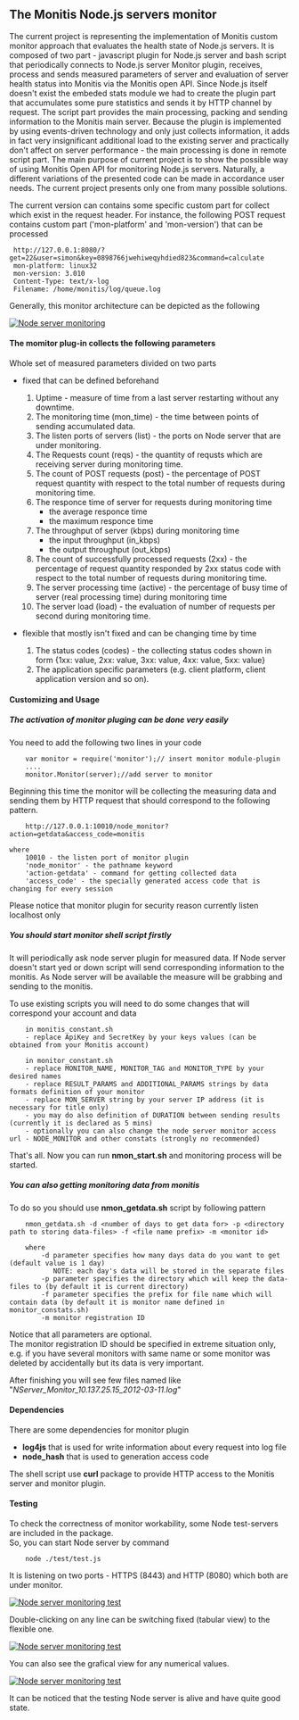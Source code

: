 ## The Monitis Node.js servers monitor

  The current project is representing the implementation of Monitis custom monitor approach that evaluates the health state of Node.js servers. It is composed of two part - javascript plugin for Node.js server and bash script that periodically connects to  Node.js server Monitor plugin, receives, process and sends measured parameters of server and evaluation of server health status into Monitis via the Monitis open API. Since Node.js itself doesn't exist the embeded stats module we had to create the plugin part that accumulates some pure statistics and sends it by HTTP channel by request. The script part provides the main processing, packing and sending information to the Monitis main server. Because the plugin is implemented by using events-driven technology and only just collects information, it adds in fact very insignificant additional load to the existing server and practically don't affect on server performance  - the main processing is done in remote script part.
The main purpose of current project is to show the possible way of using Monitis Open API for monitoring Node.js servers. Naturally, a different variations of the presented code can be made in accordance user needs. The current project presents only one from many possible solutions.

The current version can contains some specific custom part for collect which exist in the request header. For instance, the following POST request contains custom part ('mon-platform' and 'mon-version') that can be processed   

     http://127.0.0.1:8080/?get=22&user=simon&key=0898766jwehiweqyhdied823&command=calculate
     mon-platform: linux32
     mon-version: 3.010
     Content-Type: text/x-log
     Filename: /home/monitis/log/queue.log

Generally, this monitor architecture can be depicted as the following 

<a href="http://imgur.com/dTsBi"><img src="http://i.imgur.com/dTsBi.png" title="Node server monitoring" /></a>

#### The momitor plug-in collects the following parameters

Whole set of measured parameters divided on two parts  

- fixed that can be defined beforehand  

    1. Uptime - measure of time from a last server restarting without any downtime.  
    1. The monitoring time (mon_time) - the time between points of sending accumulated data.  
    1. The listen ports of servers (list) - the ports on Node server that are under monitoring.  
    1. The Requests count (reqs) - the quantity of requsts which are receiving server during monitoring time.  
    1. The count of POST requests (post) - the percentage of POST request quantity with respect to the total number of requests during monitoring time.  
    1. The responce time of server for requests during monitoring time
          - the average responce time 
          - the maximum responce time
    1. The throughput of server (kbps) during monitoring time
          - the input throughput (in_kbps)
          - the output throughput (out_kbps)
    1. The count of successfully processed requests (2xx) - the percentage of request quantity responded by 2xx status code with respect to the total number of requests during monitoring time.
    1. The server processing time (active) - the percentage of busy time of server (real processing time) during monitoring time
    1. The server load (load) - the evaluation of number of requests per second during monitoring time.  
  

- flexible that mostly isn't fixed and can be changing time by time  

    1. The status codes (codes) - the collecting status codes shown in form {1xx: value, 2xx: value, 3xx: value, 4xx: value, 5xx: value}  
    1. The application specific parameters (e.g. client platform, client application version and so on).  

#### Customizing and Usage
##### The activation of monitor pluging can be done very easily   
You need to add the following two lines in your code  

        var monitor = require('monitor');// insert monitor module-plugin
        ....
        monitor.Monitor(server);//add server to monitor

Beginning this time the monitor will be collecting the measuring data and sending them by HTTP request that should correspond to the following pattern.  

        http://127.0.0.1:10010/node_monitor?action=getdata&access_code=monitis
 
    where  
        10010 - the listen port of monitor plugin  
        'node_monitor' - the pathname keyword  
        'action-getdata' - command for getting collected data  
        'access_code' - the specially generated access code that is changing for every session  

Please notice that monitor plugin for security reason currently listen localhost only   

##### You should start monitor shell script firstly
It will periodically ask node server plugin for measured data. If Node server doesn't start yed or down script will send corresponding information to the monitis. As Node server will be available the measure will be grabbing and sending to the monitis.
 
To use existing scripts you will need to do some changes that will correspond your account and data

        in monitis_constant.sh 
        - replace ApiKey and SecretKey by your keys values (can be obtained from your Monitis account)
         
        in monitor_constant.sh 
        - replace MONITOR_NAME, MONITOR_TAG and MONITOR_TYPE by your desired names
        - replace RESULT_PARAMS and ADDITIONAL_PARAMS strings by data formats definition of your monitor
        - replace MON_SERVER string by your server IP address (it is necessary for title only)
        - you may do also definition of DURATION between sending results (currently it is declared as 5 mins)
        - optionally you can also change the node server monitor access url - NODE_MONITOR and other constats (strongly no recommended) 
        
That's all. Now you can run __nmon_start.sh__ and monitoring process will be started.

##### You can also getting monitoring data from monitis 
To do so you should use __nmon_getdata.sh__ script by following pattern  

        nmon_getdata.sh -d <number of days to get data for> -p <directory path to storing data-files> -f <file name prefix> -m <monitor id> 

        where
            -d parameter specifies how many days data do you want to get (default value is 1 day)
               NOTE: each day's data will be stored in the separate files
            -p parameter specifies the directory which will keep the data-files to (by default it is current directory)
            -f parameter specifies the prefix for file name which will contain data (by default it is monitor name defined in monitor_constats.sh)
            -m monitor registration ID 

Notice that all parameters are optional.  
The monitor registration ID should be specified in extreme situation only, e.g. if you have several monitors with same name or some monitor was deleted by accidentally but its data is very important.  

After finishing you will see few files named like "_NServer_Monitor_10.137.25.15_2012-03-11.log_"  


#### Dependencies
There are some dependencies for monitor plugin  

   - __log4js__ that is used for write information about  every request into log file  
   - __node_hash__ that is used to generation access code  

The shell script use __curl__ package to provide HTTP access to the Monitis server and monitor plugin.  

#### Testing 
To check the correctness of monitor workability, some Node test-servers are included in the package.  
So, you can start Node server by command  

        node ./test/test.js

It is listening on two ports - HTTPS (8443) and HTTP (8080) which both are under monitor.  
  
<a href="http://imgur.com/k6qaP"><img src="http://i.imgur.com/k6qaP.png" title="Node server monitoring test" /></a>

Double-clicking on any line can be switching fixed (tabular view) to the flexible one.  

<a href="http://imgur.com/JiRBX"><img src="http://i.imgur.com/JiRBX.png" title="Node server monitoring test" /></a>

You can also see the grafical view for any numerical values.  

<a href="http://imgur.com/YIZIc"><img src="http://i.imgur.com/YIZIc.png" title="Node server monitoring test" /></a>

It can be noticed that the testing Node server is alive and have quite good state.  



